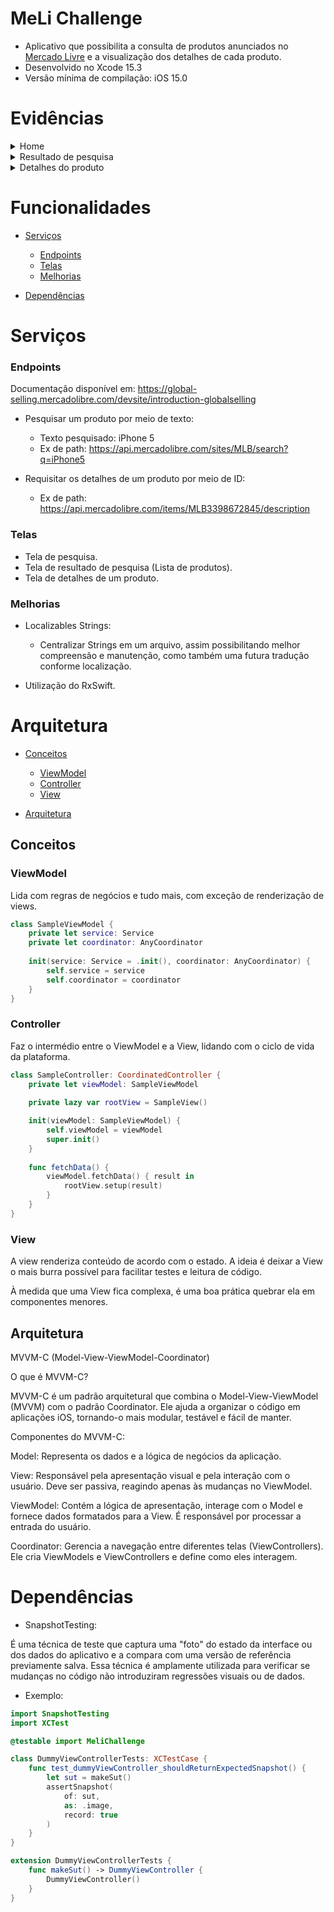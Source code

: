 # MeLi Challenge
- Aplicativo que possibilita a consulta de produtos anunciados no [Mercado Livre](https://www.mercadolivre.com.br) e a visualização dos detalhes de cada produto.
- Desenvolvido no Xcode 15.3
- Versão mínima de compilação: iOS 15.0

# Evidências

<details>
    <summary>Home</summary>
  
   <img width="300" src="https://github.com/leojportes/MeliChallenge/assets/65302846/b20a81e9-73c7-49a0-b7e0-ea2d39009df2">
    
</details>

<details>
    <summary>Resultado de pesquisa</summary>
  
   <img width="300" src="https://github.com/leojportes/MeliChallenge/assets/65302846/708f74d4-8fc5-4262-9a17-dfd2cbca22c8">
      
</details>


<details>
   <summary>Detalhes do produto</summary>
    
  <img width="300" src="https://github.com/leojportes/MeliChallenge/assets/65302846/e93133a2-bd31-4158-964a-99d5bbde63ff">
      
</details>


# Funcionalidades

- [Serviços](#serviços)
  - [Endpoints](#endpoints)
  - [Telas](#telas)
  - [Melhorias](#melhorias)

- [Dependências](#dependências)


# Serviços

### Endpoints

Documentação disponível em: https://global-selling.mercadolibre.com/devsite/introduction-globalselling

* Pesquisar um produto por meio de texto: 
    - Texto pesquisado: iPhone 5
    - Ex de path: https://api.mercadolibre.com/sites/MLB/search?q=iPhone5
    
* Requisitar os detalhes de um produto por meio de ID: 
    - Ex de path: https://api.mercadolibre.com/items/MLB3398672845/description

### Telas

* Tela de pesquisa.
* Tela de resultado de pesquisa (Lista de produtos).
* Tela de detalhes de um produto.

### Melhorias

* Localizables Strings:
    - Centralizar Strings em um arquivo, assim possibilitando melhor compreensão e manutenção, como também uma futura tradução conforme localização.

* Utilização do RxSwift.


# Arquitetura

- [Conceitos](#conceitos)
  - [ViewModel](#viewmodel)
  - [Controller](#controller)
  - [View](#view)

- [Arquitetura](#arquitetura)

## Conceitos

### ViewModel

Lida com regras de negócios e tudo mais, com exceção de renderização de views. 

```swift
class SampleViewModel {
    private let service: Service
    private let coordinator: AnyCoordinator
    
    init(service: Service = .init(), coordinator: AnyCoordinator) {
        self.service = service
        self.coordinator = coordinator
    }
}
```

### Controller

Faz o intermédio entre o ViewModel e a View, lidando com o ciclo de vida da plataforma.

```swift
class SampleController: CoordinatedController {
    private let viewModel: SampleViewModel
    
    private lazy var rootView = SampleView()

    init(viewModel: SampleViewModel) {
        self.viewModel = viewModel
        super.init()
    }
    
    func fetchData() {
        viewModel.fetchData() { result in 
            rootView.setup(result)
        }
    }
}

```

### View

A view renderiza conteúdo de acordo com o estado. A ideia é deixar a View o mais burra possível para facilitar testes e leitura de código.

À medida que uma View fica complexa, é uma boa prática quebrar ela em componentes menores.

## Arquitetura

MVVM-C (Model-View-ViewModel-Coordinator)

O que é MVVM-C?

MVVM-C é um padrão arquitetural que combina o Model-View-ViewModel (MVVM) com o padrão Coordinator. Ele ajuda a organizar o código em aplicações iOS, tornando-o mais modular, testável e fácil de manter.

Componentes do MVVM-C:

Model: Representa os dados e a lógica de negócios da aplicação.

View: Responsável pela apresentação visual e pela interação com o usuário. Deve ser passiva, reagindo apenas às mudanças no ViewModel.

ViewModel: Contém a lógica de apresentação, interage com o Model e fornece dados formatados para a View. É responsável por processar a entrada do usuário.

Coordinator: Gerencia a navegação entre diferentes telas (ViewControllers). Ele cria ViewModels e ViewControllers e define como eles interagem.


# Dependências


- SnapshotTesting:

É uma técnica de teste que captura uma "foto" do estado da interface ou dos dados do aplicativo e a compara com uma versão de referência previamente salva.
Essa técnica é amplamente utilizada para verificar se mudanças no código não introduziram regressões visuais ou de dados.

- Exemplo:

```swift
import SnapshotTesting
import XCTest

@testable import MeliChallenge

class DummyViewControllerTests: XCTestCase {
    func test_dummyViewController_shouldReturnExpectedSnapshot() {
        let sut = makeSut()
        assertSnapshot(
            of: sut,
            as: .image,
            record: true
        )
    }
}

extension DummyViewControllerTests {
    func makeSut() -> DummyViewController {
        DummyViewController()
    }
}

```
